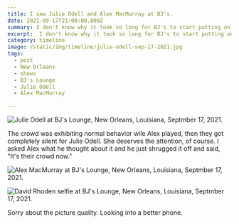 ```yaml
---
title: I saw Julie Odell and Alex MacMurray at BJ's.
date: 2021-09-17T21:00:00.000Z
summary: I don't know why it took so long for BJ's to start putting on shows in the yard.
excerpt:  I don't know why it took so long for BJ's to start putting on shows in the yard.
category: timeline
image: /static/img/timeline/julie-odell-sep-17-2021.jpg
tags:
  - post
  - New Orleans
  - shows
  - BJ's Lounge
  - Julie Odell
  - Alex MacMurray

---
```


![Julie Odell at BJ's Lounge, New Orleans, Louisiana, Septmber 17, 2021.](/static/img/timeline/julie-odell-sep-17-2021.jpg "Julie Odell at B.J.'s Lounge, New Orleans, Louisiana, Septmber 17, 2021.")

The crowd was exhibiting normal behavior wile Alex played, then they got completely silent for Julie Odell. She deserves the attention, of course. I asked Alex what he thought about it and he just shrugged it off and said, "It's their crowd now." 

![Alex MacMurray at BJ's Lounge, New Orleans, Louisiana, Septmber 17, 2021.](/static/img/timeline/alex-macmurray-sep-17-2021.jpg "Julie Alex MacMurray at B.J.'s Lounge, New Orleans, Louisiana, Septmber 17, 2021.")

![David Rhoden selfie at BJ's Lounge, New Orleans, Louisiana, Septmber 17, 2021.](/static/img/timeline/alex-macmurray-sep-17-2021.jpg "David Rhoden selfie at B.J.'s Lounge, New Orleans, Louisiana, Septmber 17, 2021.")

Sorry about the picture quality. Looking into a better phone.